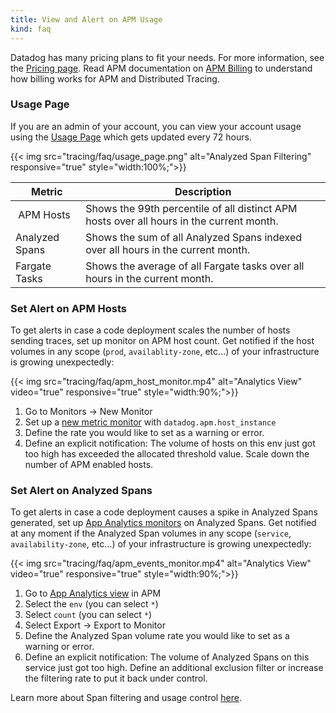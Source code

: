 ```yaml
---
title: View and Alert on APM Usage
kind: faq
---
```


Datadog has many pricing plans to fit your needs. For more information, see the [Pricing page][1].
Read APM documentation on [APM Billing][2] to understand how billing works for APM and Distributed Tracing.

### Usage Page

If you are an admin of your account, you can view your account usage using the [Usage Page][3] which gets updated every 72 hours.

{{< img src="tracing/faq/usage_page.png" alt="Analyzed Span Filtering" responsive="true" style="width:100%;">}}

| Metric | Description |
| ------- | -------- |
| APM Hosts | Shows the 99th percentile of all distinct APM hosts over all hours in the current month. |
| Analyzed Spans | Shows the sum of all Analyzed Spans indexed over all hours in the current month. |
| Fargate Tasks | Shows the average of all Fargate tasks over all hours in the current month. |

### Set Alert on APM Hosts

To get alerts in case a code deployment scales the number of hosts sending traces, set up monitor on APM host count. Get notified if the host volumes in any scope (`prod`, `availablity-zone`, etc…) of your infrastructure is growing unexpectedly:

{{< img src="tracing/faq/apm_host_monitor.mp4" alt="Analytics View" video="true" responsive="true" style="width:90%;">}}

1. Go to Monitors -> New Monitor
2. Set up a [new metric monitor][4] with `datadog.apm.host_instance`
3.  Define the rate you would like to set as a warning or error.
4. Define an explicit notification: The volume of hosts on this env just got too high has exceeded the allocated threshold value. Scale down the number of APM enabled hosts.

### Set Alert on Analyzed Spans

To get alerts in case a code deployment causes a spike in Analyzed Spans generated, set up [App Analytics monitors][5] on Analyzed Spans. Get notified at any moment if the Analyzed Span volumes in any scope (`service`, `availability-zone`, etc…) of your infrastructure is growing unexpectedly:

{{< img src="tracing/faq/apm_events_monitor.mp4" alt="Analytics View" video="true" responsive="true" style="width:90%;">}}

1. Go to [App Analytics view][6] in APM
2. Select the `env` (you can select `*`)
3. Select `count` (you can select `*`)
4. Select Export -> Export to Monitor
5. Define the Analyzed Span volume rate you would like to set as a warning or error.
6. Define an explicit notification: The volume of Analyzed Spans on this service just got too high. Define an additional exclusion filter or increase the filtering rate to put it back under control. 

Learn more about Span filtering and usage control [here][7].


[1]: https://www.datadoghq.com/pricing
[2]: /account_management/billing/apm_distributed_tracing
[3]: https://app.datadoghq.com/account/usage
[4]: https://app.datadoghq.com/monitors#create/metric
[5]: /monitors/monitor_types/apm/?tab=traceanalytics#monitor-creation
[6]: https://app.datadoghq.com/apm/search/analytics
[7]: /account_management/billing/usage_control_apm
